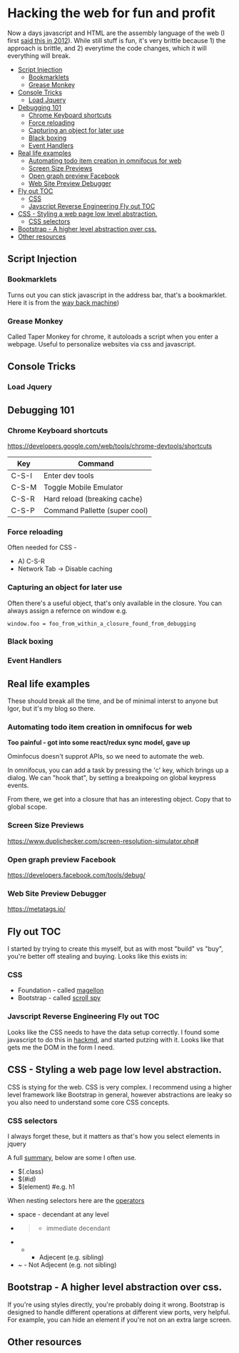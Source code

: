 # Hacking the web for fun and profit

Now a days javascript and HTML are the assembly language of the web (I first [said this in 2012](http://ig2600.blogspot.com/2012/05/assembly-to-javascript-tsrs-to.html)). While still stuff is fun, it's very brittle because 1) the approach is brittle, and 2) everytime the code changes, which it will everything will break.

<!-- vim-markdown-toc GFM -->

- [Script Injection](#script-injection)
  - [Bookmarklets](#bookmarklets)
  - [Grease Monkey](#grease-monkey)
- [Console Tricks](#console-tricks)
  - [Load Jquery](#load-jquery)
- [Debugging 101](#debugging-101)
  - [Chrome Keyboard shortcuts](#chrome-keyboard-shortcuts)
  - [Force reloading](#force-reloading)
  - [Capturing an object for later use](#capturing-an-object-for-later-use)
  - [Black boxing](#black-boxing)
  - [Event Handlers](#event-handlers)
- [Real life examples](#real-life-examples)
  - [Automating todo item creation in omnifocus for web](#automating-todo-item-creation-in-omnifocus-for-web)
  - [Screen Size Previews](#screen-size-previews)
  - [Open graph preview Facebook](#open-graph-preview-facebook)
  - [Web Site Preview Debugger](#web-site-preview-debugger)
- [Fly out TOC](#fly-out-toc)
  - [CSS](#css)
  - [Javscript Reverse Engineering Fly out TOC](#javscript-reverse-engineering-fly-out-toc)
- [CSS - Styling a web page low level abstraction.](#css---styling-a-web-page-low-level-abstraction)
  - [CSS selectors](#css-selectors)
- [Bootstrap - A higher level abstraction over css.](#bootstrap---a-higher-level-abstraction-over-css)
- [Other resources](#other-resources)

<!-- vim-markdown-toc -->

## Script Injection

### Bookmarklets

Turns out you can stick javascript in the address bar, that's a bookmarklet. Here it is from the [way back machine](http://ig2600.blogspot.com/2012/05/assembly-to-javascript-tsrs-to.html))

### Grease Monkey

Called Taper Monkey for chrome, it autoloads a script when you enter a webpage. Useful to personalize websites via css and javascript.

## Console Tricks

### Load Jquery

## Debugging 101

### Chrome Keyboard shortcuts

https://developers.google.com/web/tools/chrome-devtools/shortcuts

| Key   | Command                       |
| ----- | ----------------------------- |
| C-S-I | Enter dev tools               |
| C-S-M | Toggle Mobile Emulator        |
| C-S-R | Hard reload (breaking cache)  |
| C-S-P | Command Pallette (super cool) |

### Force reloading

Often needed for CSS -

- A) C-S-R
- Network Tab -> Disable caching

### Capturing an object for later use

Often there's a useful object, that's only available in the closure. You can always assign a refernce on window e.g.

    window.foo = foo_from_within_a_closure_found_from_debugging

### Black boxing

### Event Handlers

## Real life examples

These should break all the time, and be of minimal interst to anyone but Igor, but it's my blog so there.

### Automating todo item creation in omnifocus for web

**Too painful - got into some react/redux sync model, gave up**

Ominfocus doesn't supprot APIs, so we need to automate the web.

In omnifocus, you can add a task by pressing the 'c' key, which brings up a dialog. We can "hook that", by setting a breakpoing on global keypress events.

From there, we get into a closure that has an interesting object. Copy that to global scope.

### Screen Size Previews

https://www.duplichecker.com/screen-resolution-simulator.php#

### Open graph preview Facebook

https://developers.facebook.com/tools/debug/

### Web Site Preview Debugger

https://metatags.io/

## Fly out TOC

I started by trying to create this myself, but as with most "build" vs "buy", you're better off stealing and buying. Looks like this exists in:

### CSS

- Foundation - called [magellon](https://get.foundation/sites/docs/magellan.html)
- Bootstrap - called [scroll spy](https://getbootstrap.com/docs/4.4/components/scrollspy/)

### Javscript Reverse Engineering Fly out TOC

Looks like the CSS needs to have the data setup correctly. I found some javascript to do this in [hackmd](https://github.com/hackmdio/codimd/search?q=generateToc&unscoped_q=generateToc), and started putzing with it. Looks like that gets me the DOM in the form I need.

## CSS - Styling a web page low level abstraction.

CSS is stying for the web. CSS is very complex. I recommend using a higher level framework like Bootstrap in general, however abstractions are leaky so you also need to understand some core CSS concepts.

### CSS selectors

I always forget these, but it matters as that's how you select elements in jquery

A full [summary](https://www.w3schools.com/cssref/css_selectors.asp), below are some I often use.

- \$(.class)
- \$(#id)
- \$(element) #e.g. h1

When nesting selectors here are the [operators](https://techbrij.com/css-selector-adjacent-child-sibling)

- space - decendant at any level
- > - immediate decendant
- - - Adjecent (e.g. sibling)
- ~ - Not Adjecent (e.g. not sibling)

## Bootstrap - A higher level abstraction over css.

If you're using styles directly, you're probably doing it wrong. Bootstrap is designed to handle different operations at different view ports, very helpful.
For example, you can hide an element if you're not on an extra large screen.

## Other resources
